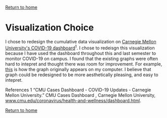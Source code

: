 
[Return to home](https://danieldistler-1.github.io/Distler-portfolio/)

# Visualization Choice 

I chose to redesign the cumulative data visualization on [Carnegie Mellon University's COVID-19 dashboard](https://www.cmu.edu/coronavirus/health-and-wellness/dashboard.html)<sup>1</sup>.    I chose to redeisgn this visualization because I have used the dashboard throughout this and last semester to monitor COVID-19 on campus. I found that the existing graphs were often hard to intepret and thought there was room for improvement. For example, [this](https://drive.google.com/file/d/1AdAf7-rt2wZCVy_a72sWTBupnZGxL3bk/view?usp=sharing) is how the graph originally appears on my computer. I believe that graph could be redesigned to be more aesthetically pleasing, and easy to intepret.

References
1 “CMU Cases Dashboard - COVID-19 Updates - Carnegie Mellon University.” CMU Cases Dashboard , Carnegie Mellon University, www.cmu.edu/coronavirus/health-and-wellness/dashboard.html.  

[Return to home](https://drive.google.com/file/d/1AdAf7-rt2wZCVy_a72sWTBupnZGxL3bk/view?usp=sharing)
